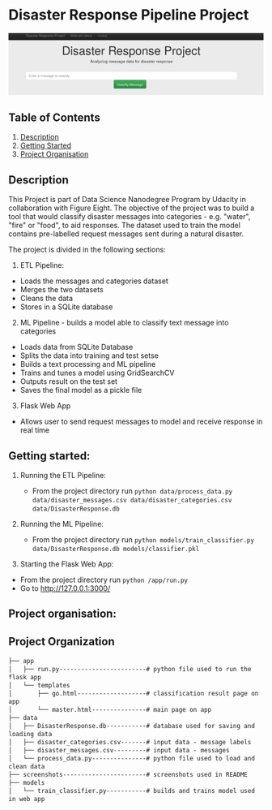 # Disaster Response Pipeline Project

![Intro Pic](screenshots/intro.png)

## Table of Contents
1. [Description](#description)
2. [Getting Started](#getting_started)
3. [Project Organisation](#project_organisation)

<a name="descripton"></a>
## Description

This Project is part of Data Science Nanodegree Program by Udacity in collaboration with Figure Eight. The objective of the project was to build a tool that would classify disaster messages into categories - e.g. "water", "fire" or "food", to aid responses. The dataset used to train the model contains pre-labelled request messages sent during a natural disaster.

The project is divided in the following sections:

1. ETL Pipeline:
- Loads the messages and categories dataset
- Merges the two datasets
- Cleans the data
- Stores in a SQLite database

2. ML Pipeline - builds a model able to classify text message into categories
- Loads data from SQLite Database
- Splits the data into training and test setse
- Builds a text processing and ML pipeline  
- Trains and tunes a model using GridSearchCV
- Outputs result on the test set
- Saves the final model as a pickle file

3. Flask Web App
- Allows user to send request messages to model and receive response in real time

<a name="getting_started"></a>
## Getting started:
1. Running the ETL Pipeline:
      - From the project directory run `python data/process_data.py data/disaster_messages.csv data/disaster_categories.csv data/DisasterResponse.db`

2. Running the ML Pipeline:
    - From the project directory run `python models/train_classifier.py data/DisasterResponse.db models/classifier.pkl`

3. Starting the Flask Web App:
  - From the project directory run `python /app/run.py`
  - Go to http://127.0.0.1:3000/


<a name="project_organisation"></a>
## Project organisation:

Project Organization
------------

    ├── app
    │   ├── run.py------------------------# python file used to run the flask app
    │   └── templates
    │       ├── go.html-------------------# classification result page on app
    │       └── master.html---------------# main page on app
    ├── data
    │   ├── DisasterResponse.db-----------# database used for saving and loading data
    │   ├── disaster_categories.csv-------# input data - message labels  
    │   ├── disaster_messages.csv---------# input data - messages
    │   └── process_data.py---------------# python file used to load and clean data
    ├── screenshots-----------------------# screenshots used in README
    ├── models
    │   └── train_classifier.py-----------# builds and trains model used in web app
